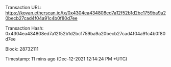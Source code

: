 
Transaction URL: https://kovan.etherscan.io/tx/0x4304ea434808ed7a12f52b1d2bc1759ba9a20becb27cad4f04a91c4b0f80d7ee

Transaction Hash: 0x4304ea434808ed7a12f52b1d2bc1759ba9a20becb27cad4f04a91c4b0f80d7ee

Block: 28732111

Timestamp: 11 mins ago (Dec-12-2021 12:14:24 PM +UTC)
